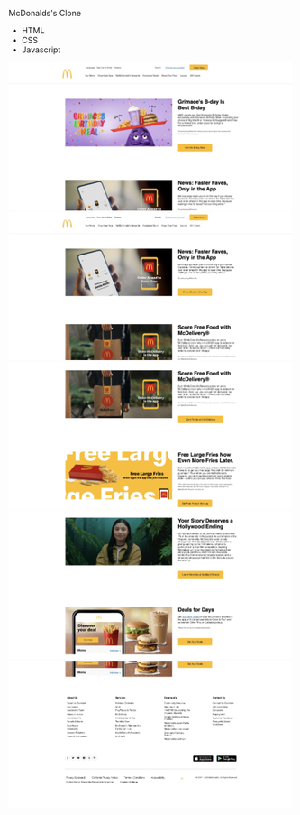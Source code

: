 McDonalds's Clone


- HTML
- CSS
- Javascript

![](images/mcondals-update-1.jpg)
![](images/mcdonalds1.jpg)
![](images/mcdonalds2.jpg)
![](images/mcdonalds3.jpg)
![](images/mdonalds4.jpg)
